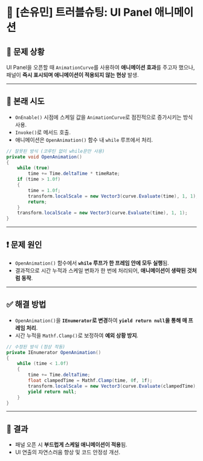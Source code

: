 # 🧩 [손유민] 트러블슈팅: UI Panel 애니메이션

## 📌 문제 상황  
UI Panel을 오픈할 때 `AnimationCurve`를 사용하여 **애니메이션 효과**를 주고자 했으나,  
패널이 **즉시 표시되며 애니메이션이 적용되지 않는 현상** 발생.

---

## 🧪 본래 시도
- `OnEnable()` 시점에 스케일 값을 `AnimationCurve`로 점진적으로 증가시키는 방식 사용.
- `Invoke()`로 메서드 호출.
- 애니메이션은 `OpenAnimation()` 함수 내 `while` 루프에서 처리.

```csharp
// 잘못된 방식 (코루틴 없이 while문만 사용)
private void OpenAnimation()
{
    while (true)
        time += Time.deltaTime * timeRate;
    if (time > 1.0f)
    {
        time = 1.0f;
        transform.localScale = new Vector3(curve.Evaluate(time), 1, 1);
        return;
    }
    transform.localScale = new Vector3(curve.Evaluate(time), 1, 1);
}
```

---

## ❗ 문제 원인
- `OpenAnimation()` 함수에서 **`while` 루프가 한 프레임 안에 모두 실행**됨.
- 결과적으로 시간 누적과 스케일 변화가 한 번에 처리되어, **애니메이션이 생략된 것처럼 동작**.

---

## ✅ 해결 방법
- `OpenAnimation()`을 **`IEnumerator`로 변경**하여 **`yield return null`을 통해 매 프레임 처리**.
- 시간 누적을 `Mathf.Clamp()`로 보정하여 **예외 상황 방지**.

```csharp
// 수정된 방식 (정상 작동)
private IEnumerator OpenAnimation()
{
    while (time < 1.0f)
    {
        time += Time.deltaTime;
        float clampedTime = Mathf.Clamp(time, 0f, 1f);
        transform.localScale = new Vector3(curve.Evaluate(clampedTime), 1, 1);
        yield return null;
    }
}
```

---

## 🎯 결과
- 패널 오픈 시 **부드럽게 스케일 애니메이션이 적용**됨.
- UI 연출의 자연스러움 향상 및 코드 안정성 개선.
